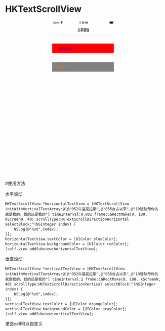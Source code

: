 # HKTextScrollView

<div align=center><img src="https://github.com/hooyking/HKTextScrollView/blob/master/textScroll.gif?raw=true" width="200" height="500" /></div>

#使用方法

水平滚动
```
HKTextScrollView *horizontalTextView = [HKTextScrollView initWithVertivalTextArray:@[@"052牛逼克拉斯",@"055自古以来",@"10艘航母你的就是我的，我的还是我的"] timeInterval:0.001 frame:CGRectMake(0, 100, kScreenW, 40) scrollType:HKTextScrollDirectionHorizontal selectBlock:^(NSInteger index) {
    NSLog(@"%zd",index);
}];
horizontalTextView.textColor = [UIColor blueColor];
horizontalTextView.backgroundColor = [UIColor redColor];
[self.view addSubview:horizontalTextView];
```
垂直滚动
```
HKTextScrollView *verticalTextView = [HKTextScrollView initWithVertivalTextArray:@[@"052牛逼克拉斯",@"055自古以来",@"10艘航母你的就是我的，我的还是我的"] timeInterval:2 frame:CGRectMake(0, 180, kScreenW, 40) scrollType:HKTextScrollDirectionVertical selectBlock:^(NSInteger index) {
    NSLog(@"%zd",index);
}];
verticalTextView.textColor = [UIColor orangeColor];
verticalTextView.backgroundColor = [UIColor grayColor];
[self.view addSubview:verticalTextView];
```
里面cell可以自定义
